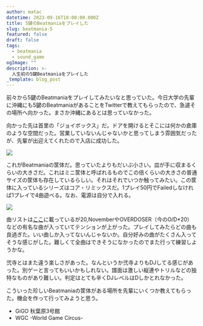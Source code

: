 ```yaml
---
author: matac
datetime: 2023-09-16T18:00:00.000Z
title: 5鍵のBeatmaniaをプレイした
slug: beatmania-5
featured: false
draft: false
tags:
  - beatmania
  - sound_game
ogImage: ""
description: >-
  人生初の5鍵Beatmaniaをプレイした
_template: blog_post
---
```


前々から5鍵のBeatmaniaをプレイしてみたいなと思っていた。今日大学の先輩に沖縄にも5鍵のBeatmaniaがあることをTwitterで教えてもらったので、急遽その場所へ向かった。まさか沖縄にあるとは思っていなかった。

向かった先は首里の「ジョイボックス」だ。ドアを開けるとそこには何かの倉庫のような空間だった。営業していないんじゃないかと思ってしまう雰囲気だったが、先輩が出迎えてくれたので入店に成功した。

![](/img/joy-box.jpg)

これがBeatmaniaの筐体だ。思っていたよりもだいぶ小さい。皿が手に収まるくらいの大きさだ。これはミニ筐体と呼ばれるものでこの倍くらいの大きさの普通サイズの筐体も存在しているらしい。それはそれでいつか触ってみたい。この筐体に入っているシリーズはコア・リミックスだ。1プレイ50円でFailedしなければ1プレイで4曲遊べる。なお、電源は自分で入れる。

![](/img/bm.jpg)

曲リストは[ここ](http://www2u.biglobe.ne.jp/~hiro-p/list/besqubmcore.htm)に載っているが20,NovemberやOVERDOSER（今のO/D*20）などの有名な曲が入っていてテンションが上がった。プレイしてみたらどの曲も良過ぎた。いい曲しか入ってないんじゃないか。自分好みの曲がたくさん入ってそうな感じがした。難しくて全曲はできそうになかったのでまた行って練習しようかな。

弐寺とはまた違う楽しさがあった。なんというか弐寺よりもDJしてる感じがあった。別ゲーと言ってもいいかもしれない。譜面は激しい縦連やトリルなどの独特なものがあり難しい。判定はとても辛くDJレベルはDしかとれなかった。

こういった珍しいBeatmaniaの筐体がある場所を先輩にいくつか教えてもらった。機会を作って行ってみようと思う。

- GiGO 秋葉原3号館
- WGC -World Game Circus-
